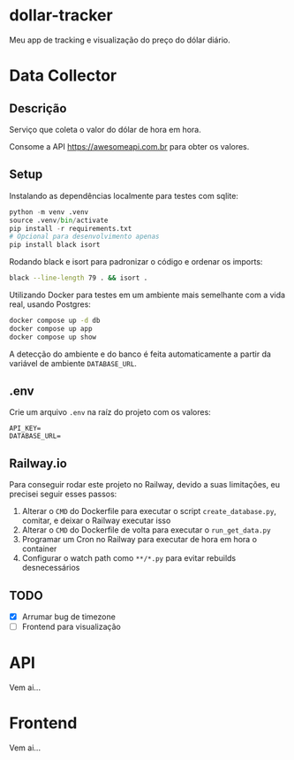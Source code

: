 # dollar-tracker

Meu app de tracking e visualização do preço do dólar diário.

# Data Collector

## Descrição

Serviço que coleta o valor do dólar de hora em hora.

Consome a API https://awesomeapi.com.br para obter os valores.

## Setup

Instalando as dependências localmente para testes com sqlite:

```py
python -m venv .venv
source .venv/bin/activate
pip install -r requirements.txt
# Opcional para desenvolvimento apenas
pip install black isort
```

Rodando black e isort para padronizar o código e ordenar os imports:

```sh
black --line-length 79 . && isort .
```

Utilizando Docker para testes em um ambiente mais semelhante com a vida real, usando Postgres:

```sh
docker compose up -d db
docker compose up app
docker compose up show
```

A detecção do ambiente e do banco é feita automaticamente a partir da variável de ambiente `DATABASE_URL`.

## .env

Crie um arquivo `.env` na raíz do projeto com os valores:

```
API_KEY=
DATABASE_URL=
```

## Railway.io

Para conseguir rodar este projeto no Railway, devido a suas limitações, eu precisei seguir esses passos:

1. Alterar o `CMD` do Dockerfile para executar o script `create_database.py`, comitar, e deixar o Railway executar isso
2. Alterar o `CMD` do Dockerfile de volta para executar o `run_get_data.py`
3. Programar um Cron no Railway para executar de hora em hora o container
4. Configurar o watch path como `**/*.py` para evitar rebuilds desnecessários

## TODO

- [x] Arrumar bug de timezone
- [ ] Frontend para visualização

# API

Vem ai...

# Frontend

Vem ai...
